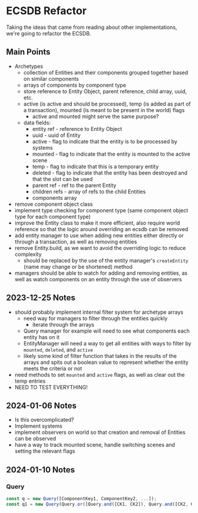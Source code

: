 # ECSDB Refactor

Taking the ideas that came from reading about other implementations, we're going to refactor the ECSDB.

## Main Points
- Archetypes
    - collection of Entities and their components grouped together based on similar components
    - arrays of components by component type
    - store reference to Entity Object, parent reference, child array, uuid, etc.
    - active (is active and should be processed), temp (is added as part of a transaction), mounted (is meant to be present in the world) flags
        - active and mounted might serve the same purpose?
    - data fields:
        - entity ref - reference to Entity Object
        - uuid - uuid of Entity
        - active - flag to indicate that the entity is to be processed by systems
        - mounted - flag to indicate that the entity is mounted to the active scene
        - temp - flag to indicate that this is a temporary entity
        - deleted - flag to indicate that the entity has been destroyed and that the slot can be used
        - parent ref - ref to the parent Entity
        - children refs - array of refs to the child Entities
        - components array
- remove component object class
- implement type checking for component type (same component object type for each component type)
- improve the Entity class to make it more efficient, also require world reference so that the logic around overriding an ecsdb can be removed
- add entity manager to use when adding new entities either directly or through a transaction, as well as removing entities
- remove Entity.build, as we want to avoid the overriding logic to reduce complexity
    - should be replaced by the use of the entity manager's `createEntity` (name may change or be shortened) method
- managers should be able to watch for adding and removing entities, as well as watch components on an entity through the use of observers

## 2023-12-25 Notes
- should probably implement internal filter system for archetype arrays
    - need way for managers to filter through the entities quickly
        - iterate through the arrays
    - Query manager for example will need to see what components each entity has on it
    - EntityManager will need a way to get all entities with ways to filter by `mounted`, `deleted`, and `active`
    - likely some kind of filter function that takes in the results of the arrays and spits out a boolean value to represent whether the entity meets the criteria or not
- need methods to set `mounted` and `active` flags, as well as clear out the temp entries
- NEED TO TEST EVERYTHING!

## 2024-01-06 Notes
- Is this overcomplicated?
- Implement systems
- implement observers on world so that creation and removal of Entities can be observed
- have a way to track mounted scene, handle switching scenes and setting the relevant flags

## 2024-01-10 Notes
### Query

```js
const q = new Query([ComponentKey1, ComponentKey2, ...]);
const q1 = new Query(Query.or([Query.and([CK1, CK2]), Query.and([CK2, CK3])]));
```
